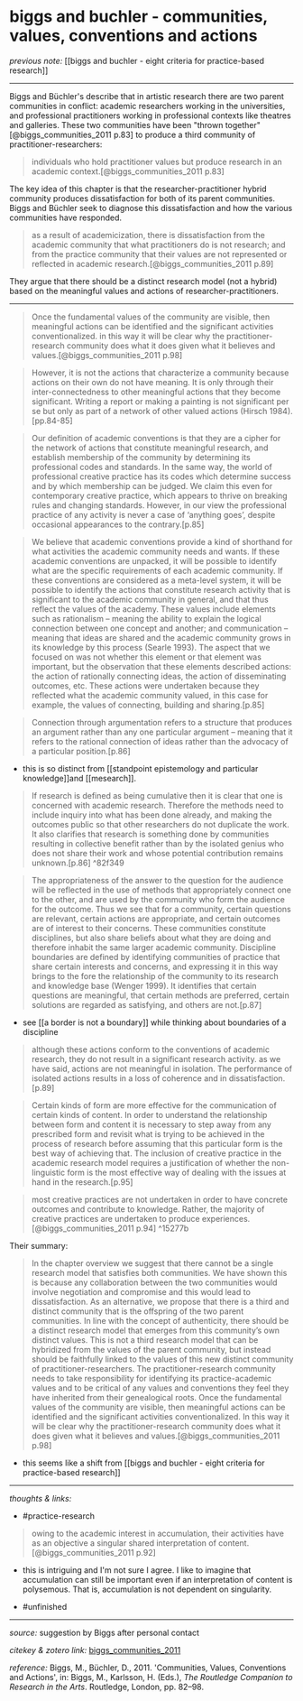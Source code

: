 # biggs and buchler - communities, values, conventions and actions

_previous note:_ [[biggs and buchler - eight criteria for practice-based research]]

---

Biggs and Büchler's describe that in artistic research there are two parent communities in conflict: academic researchers working in the universities, and professional practitioners working in professional contexts like theatres and galleries. These two communities have been "thrown together"[@biggs_communities_2011 p.83] to produce a third community of practitioner-researchers: 

>individuals who hold practitioner values but produce research in an academic context.[@biggs_communities_2011 p.83]

The key idea of this chapter is that the researcher-practitioner hybrid community produces dissatisfaction for both of its parent communities. Biggs and Büchler seek to diagnose this dissatisfaction and how the various communities have responded. 

>as a result of academicization, there is dissatisfaction from the academic community that what practitioners do is not research; and from the practice community that their values are not represented or reflected in academic research.[@biggs_communities_2011 p.89] 

They argue that there should be a distinct research model (not a hybrid) based on the meaningful values and actions of researcher-practitioners. 


---

>Once the fundamental values of the community are visible, then meaningful actions can be identified and the significant activities conventionalized. in this way it will be clear why the practitioner-research community does what it does given what it believes and values.[@biggs_communities_2011 p.98]




>However, it is not the actions that characterize a community because actions on their own do not have meaning. It is only through their inter-connectedness to other meaningful actions that they become significant. Writing a report or making a painting is not significant per se but only as part of a network of other valued actions (Hirsch 1984).[pp.84-85]

>Our definition of academic conventions is that they are a cipher for the network of actions that constitute meaningful research, and establish membership of the community by determining its professional codes and standards. In the same way, the world of professional creative practice has its codes which determine success and by which membership can be judged. We claim this even for contemporary creative practice, which appears to thrive on breaking rules and changing standards. However, in our view the professional practice of any activity is never a case of ‘anything goes’, despite occasional appearances to the contrary.[p.85]

>We believe that academic conventions provide a kind of shorthand for what activities the academic community needs and wants. If these academic conventions are unpacked, it will be possible to identify what are the specific requirements of each academic community. If these conventions are considered as a meta-level system, it will be possible to identify the actions that constitute research activity that is significant to the academic community in general, and that thus reflect the values of the academy. These values include elements such as rationalism – meaning the ability to explain the logical connection between one concept and another; and communication – meaning that ideas are shared and the academic community grows in its knowledge by this process (Searle 1993). The aspect that we focused on was not whether this element or that element was important, but the observation that these elements described actions: the action of rationally connecting ideas, the action of disseminating outcomes, etc. These actions were undertaken because they reflected what the academic community valued, in this case for example, the values of connecting, building and sharing.[p.85]

>Connection through argumentation refers to a structure that produces an argument rather than any one particular argument – meaning that it refers to the rational connection of ideas rather than the advocacy of a particular position.[p.86]
- this is so distinct from [[standpoint epistemology and particular knowledge]]and [[mesearch]]. 

>If research is defined as being cumulative then it is clear that one is concerned with academic research. Therefore the methods need to include inquiry into what has been done already, and making the outcomes public so that other researchers do not duplicate the work. It also clarifies that research is something done by communities resulting in collective benefit rather than by the isolated genius who does not share their work and whose potential contribution remains unknown.[p.86] 
^82f349

>The appropriateness of the answer to the question for the audience will be reflected in the use of methods that appropriately connect one to the other, and are used by the community who form the audience for the outcome. Thus we see that for a community, certain questions are relevant, certain actions are appropriate, and certain outcomes are of interest to their concerns. These communities constitute disciplines, but also share beliefs about what they are doing and therefore inhabit the same larger academic community. Discipline boundaries are defined by identifying communities of practice that share certain interests and concerns, and expressing it in this way brings to the fore the relationship of the community to its research and knowledge base (Wenger 1999). It identifies that certain questions are meaningful, that certain methods are preferred, certain solutions are regarded as satisfying, and others are not.[p.87]

- see [[a border is not a boundary]] while thinking about boundaries of a discipline 



>although these actions conform to the conventions of academic research, they do not result in a significant research activity. as we have said, actions are not meaningful in isolation. The performance of isolated actions results in a loss of coherence and in dissatisfaction.[p.89]


>Certain kinds of form are more effective for the communication of certain kinds of content. In order to understand the relationship between form and content it is necessary to step away from any prescribed form and revisit what is trying to be achieved in the process of research before assuming that this particular form is the best way of achieving that. The inclusion of creative practice in the academic research model requires a justification of whether the non-linguistic form is the most effective way of dealing with the issues at hand in the research.[p.95]


>most creative practices are not undertaken in order to have concrete outcomes and contribute to knowledge. Rather, the majority of creative practices are undertaken to produce experiences.[@biggs_communities_2011 p.94] ^15277b

Their summary:

>In the chapter overview we suggest that there cannot be a single research model that satisfies both communities. We have shown this is because any collaboration between the two communities would involve negotiation and compromise and this would lead to dissatisfaction. As an alternative, we propose that there is a third and distinct community that is the offspring of the two parent communities. In line with the concept of authenticity, there should be a distinct research model that emerges from this community’s own distinct values. This is not a third research model that can be hybridized from the values of the parent community, but instead should be faithfully linked to the values of this new distinct community of practitioner-researchers. The practitioner-research community needs to take responsibility for identifying its practice-academic values and to be critical of any values and conventions they feel they have inherited from their genealogical roots. Once the fundamental values of the community are visible, then meaningful actions can be identified and the significant activities conventionalized. In this way it will be clear why the practitioner-research community does what it does given what it believes and values.[@biggs_communities_2011 p.98]

- this seems like a shift from [[biggs and buchler - eight criteria for practice-based research]]

---

_thoughts & links:_

- #practice-research 


>owing to the academic interest in accumulation, their activities have as an objective a singular shared interpretation of content.[@biggs_communities_2011 p.92]

- this is intriguing and I'm not sure I agree. I like to imagine that accumulation can still be important even if an interpretation of content is polysemous. That is, accumulation is not dependent on singularity. 

- #unfinished 

---

_source:_ suggestion by Biggs after personal contact

_citekey & zotero link:_ [biggs_communities_2011](zotero://select/items/1_UAF4DVKW)

_reference:_ Biggs, M., Büchler, D., 2011. 'Communities, Values, Conventions and Actions', in: Biggs, M., Karlsson, H. (Eds.), _The Routledge Companion to Research in the Arts_. Routledge, London, pp. 82–98.


